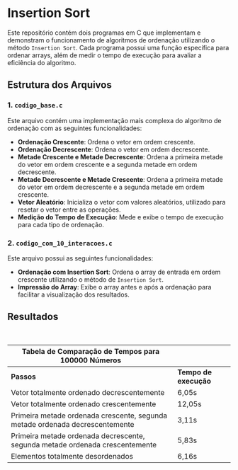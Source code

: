 # Insertion Sort

Este repositório contém dois programas em C que implementam e demonstram o funcionamento de algoritmos de ordenação utilizando o método `Insertion Sort`. Cada programa possui uma função específica para ordenar arrays, além de medir o tempo de execução para avaliar a eficiência do algoritmo.

## Estrutura dos Arquivos

### 1. `codigo_base.c`

Este arquivo contém uma implementação mais complexa do algoritmo de ordenação com as seguintes funcionalidades:

- **Ordenação Crescente**: Ordena o vetor em ordem crescente.
- **Ordenação Decrescente**: Ordena o vetor em ordem decrescente.
- **Metade Crescente e Metade Decrescente**: Ordena a primeira metade do vetor em ordem crescente e a segunda metade em ordem decrescente.
- **Metade Decrescente e Metade Crescente**: Ordena a primeira metade do vetor em ordem decrescente e a segunda metade em ordem crescente.
- **Vetor Aleatório**: Inicializa o vetor com valores aleatórios, utilizado para resetar o vetor entre as operações.
- **Medição do Tempo de Execução**: Mede e exibe o tempo de execução para cada tipo de ordenação.

### 2. `codigo_com_10_interacoes.c`

Este arquivo possui as seguintes funcionalidades:

- **Ordenação com Insertion Sort**: Ordena o array de entrada em ordem crescente utilizando o método de `Insertion Sort`.
- **Impressão do Array**: Exibe o array antes e após a ordenação para facilitar a visualização dos resultados.

## Resultados

<br>

| **Tabela de Comparação de Tempos para 100000 Números** |                        |
|------------------------------------|------------------------|
| **Passos**                         | **Tempo de execução**  |
| Vetor totalmente ordenado decrescentemente | 6,05s           |
| Vetor totalmente ordenado crescentemente   | 12,05s          |
| Primeira metade ordenada crescente, segunda metade ordenada decrescentemente | 3,11s |
| Primeira metade ordenada decrescente, segunda metade ordenada crescentemente | 5,83s |
| Elementos totalmente desordenados           | 6,16s           |
